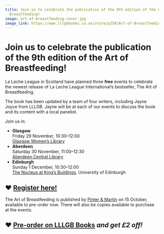 ```yaml
---
title: Join us to celebrate the publication of the 9th edition of the Art of
  Breastfeeding!
image: art-of-breastfeeding-cover.jpg
image_link: https://www.lllgbbooks.co.uk/store/p258/Art-of-Breastfeeding.html
---
```

# Join us to celebrate the publication of the 9th edition of the Art of Breastfeeding!

La Leche League in Scotland have planned three **free** events to celebrate the newest release of La Leche League International’s bestseller, The Art of Breastfeeding.

The book has been updated by a team of four writers, including Jayne Joyce from LLLGB. Jayne will be at each of our events to discuss the book and its content with a local panelist.

Join us in:

* **Glasgow**\
  Friday 29 November, 10:30–12:00\
  [Glasgow Women’s Library](https://womenslibrary.org.uk/about-us/contact-us/)
* **Aberdeen**\
  Saturday 30 November, 11:00–12:30\
  [Aberdeen Central Library](https://www.aberdeencity.gov.uk/services/libraries-and-archives/find-your-local-library/central-library)
* **Edinburgh**\
  Sunday 1 December, 10:30–12:00\
  [The Nucleus at King’s Buildings](https://science-engineering.ed.ac.uk/nucleus-building/about/location), University of Edinburgh

## &hearts; [Register here!](https://docs.google.com/forms/d/e/1FAIpQLSfxBac0_D5isquAa0jXCFmbmvemA8tTdBD_ObAxpu5vTlGUxw/viewform?usp=sf_link)

The Art of Breastfeeding is published by [Pinter & Martin](https://pinterandmartin.com/products/the-art-of-breastfeeding) on 15 October, available to pre-order now. There will also be copies available to purchase at the events.

## &hearts; [Pre-order on LLLGB Books](https://www.lllgbbooks.co.uk/store/p258/Art-of-Breastfeeding.html) *and get £2 off!*
